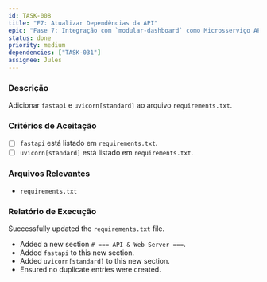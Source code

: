 ```yaml
---
id: TASK-008
title: "F7: Atualizar Dependências da API"
epic: "Fase 7: Integração com `modular-dashboard` como Microsserviço API"
status: done
priority: medium
dependencies: ["TASK-031"]
assignee: Jules
---
```


### Descrição

Adicionar `fastapi` e `uvicorn[standard]` ao arquivo `requirements.txt`.

### Critérios de Aceitação

- [ ] `fastapi` está listado em `requirements.txt`.
- [ ] `uvicorn[standard]` está listado em `requirements.txt`.

### Arquivos Relevantes

* `requirements.txt`

### Relatório de Execução

Successfully updated the `requirements.txt` file.
- Added a new section `# === API & Web Server ===`.
- Added `fastapi` to this new section.
- Added `uvicorn[standard]` to this new section.
- Ensured no duplicate entries were created.
